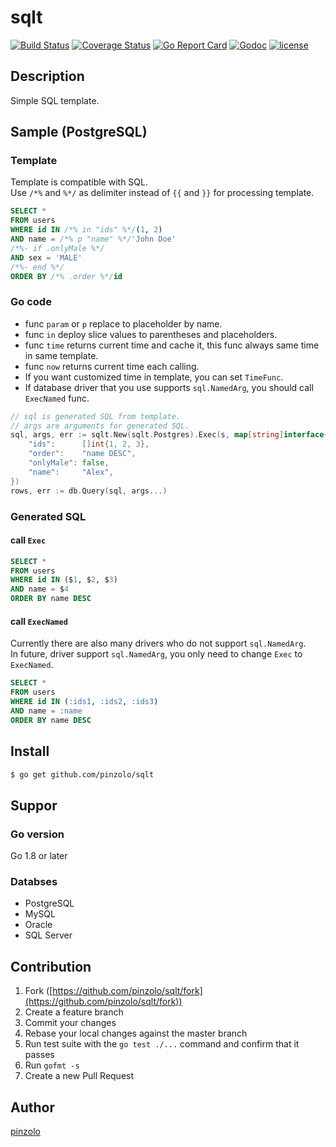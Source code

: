 # sqlt

[![Build Status](https://travis-ci.org/pinzolo/sqlt.png)](http://travis-ci.org/pinzolo/sqlt)
[![Coverage Status](https://coveralls.io/repos/github/pinzolo/sqlt/badge.svg?branch=master)](https://coveralls.io/github/pinzolo/sqlt?branch=master)
[![Go Report Card](https://goreportcard.com/badge/github.com/pinzolo/sqlt)](https://goreportcard.com/report/github.com/pinzolo/sqlt)
[![Godoc](http://img.shields.io/badge/godoc-reference-blue.svg)](https://godoc.org/github.com/pinzolo/sqlt)
[![license](http://img.shields.io/badge/license-MIT-blue.svg)](https://raw.githubusercontent.com/pinzolo/sqlt/master/LICENSE)

## Description

Simple SQL template.

## Sample (PostgreSQL)

### Template

Template is compatible with SQL.  
Use `/*%` and `%*/` as delimiter instead of `{{` and `}}` for processing template.

```sql
SELECT *
FROM users
WHERE id IN /*% in "ids" %*/(1, 2)
AND name = /*% p "name" %*/'John Doe'
/*%- if .onlyMale %*/
AND sex = 'MALE'
/*%- end %*/
ORDER BY /*% .order %*/id
```

### Go code

* func `param` or `p` replace to placeholder by name.
* func `in` deploy slice values to parentheses and placeholders.
* func `time` returns current time and cache it, this func always same time in same template.
* func `now` returns current time each calling.
* If you want customized time in template, you can set `TimeFunc`.
* If database driver that you use supports `sql.NamedArg`, you should call `ExecNamed` func.

```go
// sql is generated SQL from template.
// args are arguments for generated SQL.
sql, args, err := sqlt.New(sqlt.Postgres).Exec(s, map[string]interface{}{
	"ids":      []int{1, 2, 3},
	"order":    "name DESC",
	"onlyMale": false,
	"name":     "Alex",
})
rows, err := db.Query(sql, args...)
```

### Generated SQL

#### call `Exec`

```sql
SELECT *
FROM users
WHERE id IN ($1, $2, $3)
AND name = $4
ORDER BY name DESC
```

#### call `ExecNamed`

Currently there are also many drivers who do not support `sql.NamedArg`.  
In future, driver support `sql.NamedArg`, you only need to change `Exec` to `ExecNamed`.

```sql
SELECT *
FROM users
WHERE id IN (:ids1, :ids2, :ids3)
AND name = :name
ORDER BY name DESC
```

## Install

```bash
$ go get github.com/pinzolo/sqlt
```

## Suppor

### Go version

Go 1.8 or later

### Databses

* PostgreSQL
* MySQL
* Oracle
* SQL Server

## Contribution

1. Fork ([https://github.com/pinzolo/sqlt/fork](https://github.com/pinzolo/sqlt/fork))
1. Create a feature branch
1. Commit your changes
1. Rebase your local changes against the master branch
1. Run test suite with the `go test ./...` command and confirm that it passes
1. Run `gofmt -s`
1. Create a new Pull Request

## Author

[pinzolo](https://github.com/pinzolo)
